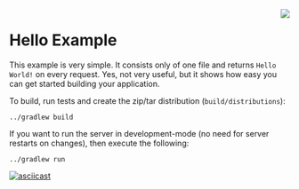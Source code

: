 <img align="right" src="https://raw.githubusercontent.com/purplejs/purplejs/master/misc/logo.png">

Hello Example
=============

This example is very simple. It consists only of one file and returns `Hello World!` on every request. Yes, not very useful, but
it shows how easy you can get started building your application.

To build, run tests and create the zip/tar distribution (`build/distributions`):

```
../gradlew build
```

If you want to run the server in development-mode (no need for server restarts on changes), then execute the following:

```
../gradlew run
```

[![asciicast](https://asciinema.org/a/84492.png)](https://asciinema.org/a/84492)
